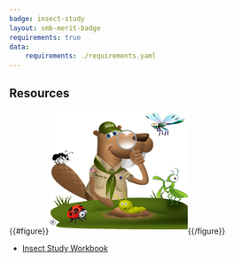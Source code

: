 ```yaml
---
badge: insect-study
layout: smb-merit-badge
requirements: true
data:
    requirements: ./requirements.yaml
---
```


## Resources

{{#figure}}<img src="insect-study-bucky.jpg" class="W(100%)" />{{/figure}}
* [Insect Study Workbook](insect-study-workbook.pdf)
